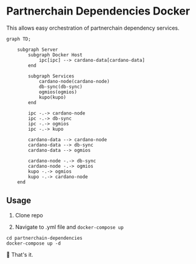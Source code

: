# Partnerchain Dependencies Docker

This allows easy orchestration of partnerchain dependency services.

```mermaid
graph TD;

    subgraph Server
        subgraph Docker Host
            ipc[ipc] --> cardano-data[cardano-data]
        end

        subgraph Services
            cardano-node(cardano-node)
            db-sync(db-sync)
            ogmios(ogmios)
            kupo(kupo)
        end

        ipc -.-> cardano-node
        ipc -.-> db-sync
        ipc -.-> ogmios
        ipc -.-> kupo

        cardano-data --> cardano-node
        cardano-data --> db-sync
        cardano-data --> ogmios

        cardano-node -.-> db-sync
        cardano-node -.-> ogmios
        kupo -.-> ogmios
        kupo -.-> cardano-node
    end
```

## Usage

1. Clone repo

2. Navigate to .yml file and `docker-compose up`

```shell
cd partnerchain-dependencies
docker-compose up -d
```

🚀 That's it.